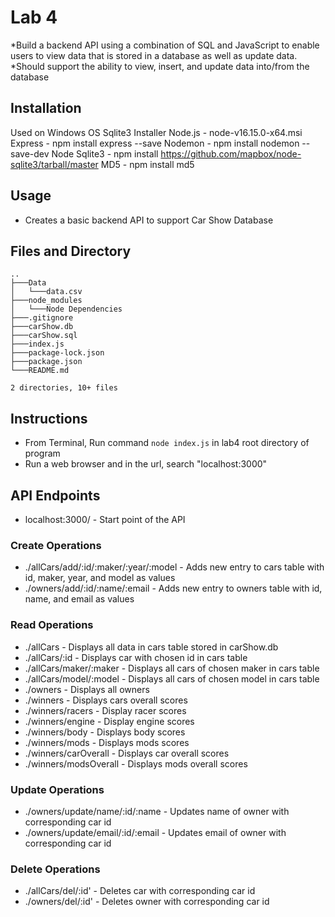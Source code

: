 # Lab 4
*Build a backend API using a combination of SQL and JavaScript to enable users to view data that is stored in a database as well as update data.
*Should support the ability to view, insert, and update data into/from the database

## Installation
Used on Windows OS
Sqlite3 Installer
Node.js - node-v16.15.0-x64.msi
Express - npm install express --save
Nodemon - npm install nodemon --save-dev
Node Sqlite3 - npm install https://github.com/mapbox/node-sqlite3/tarball/master
MD5 - npm install md5

## Usage
* Creates a basic backend API to support Car Show Database

## Files and Directory

```
..
├───Data
│   └───data.csv
├───node_modules
│   └───Node Dependencies
├───.gitignore
├───carShow.db
├───carShow.sql
├───index.js
├───package-lock.json
├───package.json
└───README.md

2 directories, 10+ files
```

## Instructions
* From Terminal, Run command `node index.js` in lab4 root directory of program
* Run a web browser and in the url, search "localhost:3000"

## API Endpoints
* localhost:3000/ 		- Start point of the API
### Create Operations
* ./allCars/add/:id/:maker/:year/:model	- Adds new entry to cars table with id, maker, year, and model as values 
* ./owners/add/:id/:name/:email		- Adds new entry to owners table with id, name, and email as values

### Read Operations
* ./allCars 			- Displays all data in cars table stored in carShow.db
* ./allCars/:id		- Displays car with chosen id in cars table
* ./allCars/maker/:maker	- Displays all cars of chosen maker in cars table
* ./allCars/model/:model	- Displays all cars of chosen model in cars table
* ./owners			- Displays all owners
* ./winners 			- Displays cars overall scores
* ./winners/racers		- Display racer scores
* ./winners/engine		- Display engine scores
* ./winners/body		- Displays body scores
* ./winners/mods		- Displays mods scores
* ./winners/carOverall		- Displays car overall scores
* ./winners/modsOverall	- Displays mods overall scores

### Update Operations
* ./owners/update/name/:id/:name	- Updates name of owner with corresponding car id
* ./owners/update/email/:id/:email	- Updates email of owner with corresponding car id

### Delete Operations
* ./allCars/del/:id'		- Deletes car with corresponding car id
* ./owners/del/:id'		- Deletes owner with corresponding car id
